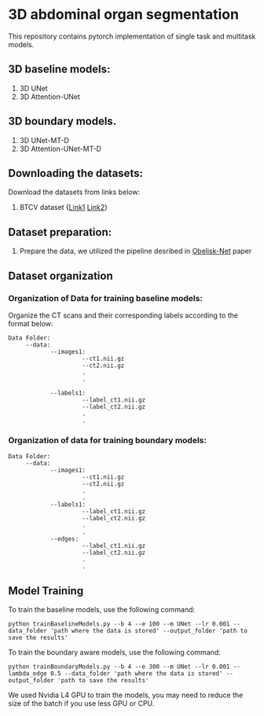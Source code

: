 # 3D abdominal organ segmentation


This repository contains pytorch implementation of single task and multitask models.

## 3D baseline models:
1. 3D UNet
2. 3D Attention-UNet

## 3D boundary models. 
1. 3D UNet-MT-D
2. 3D Attention-UNet-MT-D


## Downloading the datasets:

Download the datasets from links below:
1. BTCV dataset {[Link1](https://www.synapse.org/#!Synapse:syn3193805)  [Link2](https://zenodo.org/record/1169361#.YnIytuhBw2w)}

## Dataset preparation:
1. Prepare the data, we utilized the pipeline desribed in [Obelisk-Net](https://www.sciencedirect.com/science/article/abs/pii/S136184151830611X) paper

## Dataset organization
### Organization of Data for training baseline models:
Organize the CT scans and their corresponding labels according to the format below:
```
Data Folder:
     --data:
            --images1:
                     --ct1.nii.gz
                     --ct2.nii.gz
                     .
                     .

            --labels1:
                     --label_ct1.nii.gz
                     --label_ct2.nii.gz
                     .
                     .
```
### Organization of data for training boundary models:
```
Data Folder:
     --data:
            --images1:
                     --ct1.nii.gz
                     --ct2.nii.gz
                     .
                     .
            --labels1:
                     --label_ct1.nii.gz
                     --label_ct2.nii.gz
                     .
                     .
            --edges:
                     --label_ct1.nii.gz
                     --label_ct2.nii.gz
                     .
                     .
```
## Model Training 
To train the baseline models, use the following command:

`python trainBaselineModels.py --b 4 --e 100 --m UNet --lr 0.001 --data_folder 'path where the data is stored' --output_folder 'path to save the results'`

To train the boundary aware models, use the following command:

`python trainBoundaryModels.py --b 4 --e 300 --m UNet --lr 0.001 --lambda_edge 0.5 --data_folder 'path where the data is stored' --output_folder 'path to save the results'
`

We used Nvidia L4 GPU to train the models, you may need to reduce the size of the batch if you use less GPU or CPU. 
